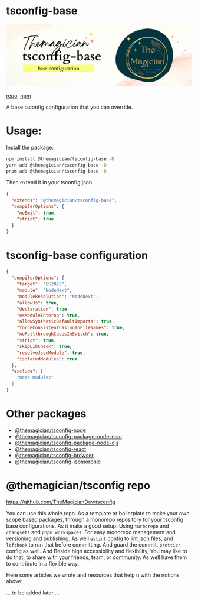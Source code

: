 # tsconfig-base

![the magician tsconfig-base banner](/packages/tsconfig-base/imgs/banner.png)

[repo](https://github.com/TheMagicianDev/tsconfig), [npm](https://www.npmjs.com/package/@themagician/tsconfig-base)

A base tsconfig configuration that you can override.

# Usage:

Install the package:

```sh
npm install @themagician/tsconfig-base -D
yarn add @themagician/tsconfig-base -D
pnpm add @themagician/tsconfig-base -D
```

Then extend it in your tsconfig.json

```json
{
  "extends": "@themagician/tsconfig-base",
  "compilerOptions": {
    "noEmit": true,
    "strict": true
  }
}
```
# tsconfig-base configuration

```json
{
  "compilerOptions": {
    "target": "ES2022",
    "module": "NodeNext",
    "moduleResolution": "NodeNext",
    "allowJs": true,
    "declaration": true,
    "esModuleInterop": true,
    "allowSyntheticDefaultImports": true,
    "forceConsistentCasingInFileNames": true,
    "noFallthroughCasesInSwitch": true,
    "strict": true,
    "skipLibCheck": true,
    "resolveJsonModule": true,
    "isolatedModules": true
  },
  "exclude": [
    "node-modules"
  ]
}
```

# Other packages

- [@themagician/tsconfig-node](https://www.npmjs.com/package/@themagician/tsconfig-node)
- [@themagician/tsconfig-package-node-esm](https://www.npmjs.com/package/@themagician/tsconfig-package-node-esm)
- [@themagician/tsconfig-package-node-cjs](https://www.npmjs.com/package/@themagician/tsconfig-package-node-cjs)
- [@themagician/tsconfig-react](https://www.npmjs.com/package/@themagician/tsconfig-react)
- [@themagician/tsconfig-browser](https://www.npmjs.com/package/@themagician/tsconfig-browser)
- [@themagician/tsconfig-isomorphic](https://www.npmjs.com/package/@themagician/tsconfig-isomorphic)

# @themagician/tsconfig repo

https://github.com/TheMagicianDev/tsconfig

You can use this whole repo. As a template or boilerplate to make your own scope based packages, through a monorepo repository for your tsconfig base configurations. As it make a good setup. Using `turborepo` and `changsets` and `pnpm workspaces`. For easy monorepo management and versioning and publishing. As well `eslint` config to lint json files, and `lefthook` to run that before committing. And guard the commit. `prettier` config as well. And Beside high accessibility and flexibility, You may like to do that, to share with your friends, team, or community. As well have them to contribute in a flexible way.

Here some articles we wrote and resources that help u with the notions above:

... to be added later ...
